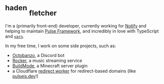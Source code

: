 <h1>
<sup>haden</sup>
<sub>fletcher</sub>
</h1>

I'm a (primarily front-end) developer, currently working for [Notify] and helping to maintain [Pulse Framework][pulse], and
incredibly in love with TypeScript and [`yarn`][yarn].

In my free time, I work on some side projects, such as:

- [Octobanzo], a Discord bot
- [Rocker], a music streaming service
- [BuildMode], a Minecraft server plugin
- a Cloudflare [redirect worker][redirect-worker] for redirect-based domains (like [pulsejs.dev][pulse]!)

[pulse]: https://pulsejs.dev

[Notify]: https://notify.me
[yarn]: https://classic.yarnpkg.com/en/
[Octobanzo]: https://github.com/octobanzo/octobanzo
[Rocker]: https://github.com/rockerapp
[BuildMode]: https://github.com/hadenpf/BuildMode
[redirect-worker]: https://github.com/hadenpf/redirect-worker
